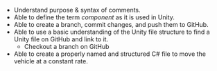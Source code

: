 * Understand purpose & syntax of comments.
* Able to define the term *component* as it is used in Unity.
* Able to create a branch, commit changes, and push them to GitHub.
* Able to use a basic understanding of the Unity file structure to find a Unity file on GitHub and link to it.
  - Checkout a branch on GitHub
* Able to create a properly named and structured C# file to move the vehicle at a constant rate.

